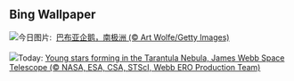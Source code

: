 ## Bing Wallpaper
![](https://www.bing.com/th?id=OHR.GentooJump_ZH-CN9625511393_UHD.jpg&w=1000)今日图片: &nbsp;[巴布亚企鹅，南极洲 (© Art Wolfe/Getty Images)](https://www.bing.com/th?id=OHR.GentooJump_ZH-CN9625511393_UHD.jpg)
<br><br/>
![](https://www.bing.com/th?id=OHR.TarantulaNebula_EN-US3085335513_UHD.jpg&w=1000)Today: [Young stars forming in the Tarantula Nebula, James Webb Space Telescope (© NASA, ESA, CSA, STScI, Webb ERO Production Team)](https://www.bing.com/th?id=OHR.TarantulaNebula_EN-US3085335513_UHD.jpg)
<br><br/>
